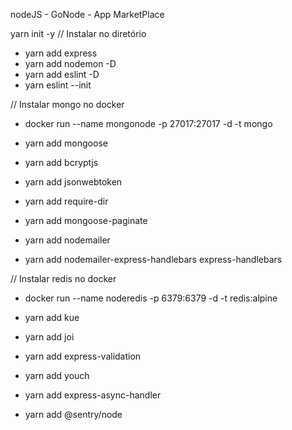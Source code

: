 nodeJS - GoNode - App MarketPlace

yarn init -y // Instalar no diretório

- yarn add express
- yarn add nodemon -D
- yarn add eslint -D
- yarn eslint --init

// Instalar mongo no docker

- docker run --name mongonode -p 27017:27017 -d -t mongo

- yarn add mongoose
- yarn add bcryptjs
- yarn add jsonwebtoken
- yarn add require-dir
- yarn add mongoose-paginate
- yarn add nodemailer
- yarn add nodemailer-express-handlebars express-handlebars

// Instalar redis no docker

- docker run --name noderedis -p 6379:6379 -d -t redis:alpine

- yarn add kue
- yarn add joi
- yarn add express-validation
- yarn add youch
- yarn add express-async-handler
- yarn add @sentry/node
